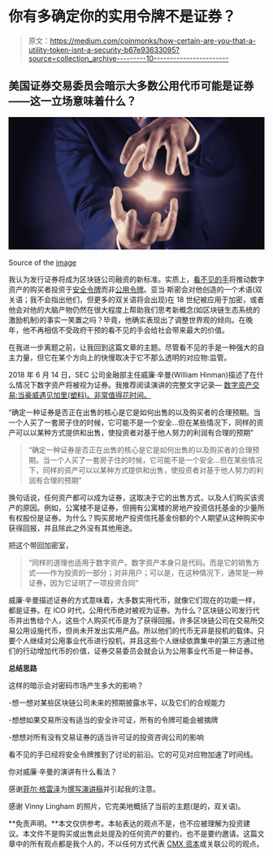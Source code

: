 # 你有多确定你的实用令牌不是证券？

> 原文：<https://medium.com/coinmonks/how-certain-are-you-that-a-utility-token-isnt-a-security-b67e93633095?source=collection_archive---------10----------------------->

## 美国证券交易委员会暗示大多数公用代币可能是证券——这一立场意味着什么？

![](img/00d4ba714f28e996feba4d64f8cefaaa.png)

Source of the [image](https://vinnylingham.com/the-power-of-the-invisible-hand-56efaedfb544)

我认为发行证券将成为区块链公司融资的新标准。实质上，[看不见的手](https://en.wikipedia.org/wiki/Invisible_hand)将推动数字资产的购买者投资于[安全令牌](/coinmonks/security-tokens-a-general-understanding-880bf6cec152)而非[公用令牌](/coinmonks/utility-tokens-a-general-understanding-f6a5f9699cc0)。亚当·斯密会对他创造的一个术语(双关语；我不会指出他们，但更多的双关语将会出现)在 18 世纪被应用于加密，或者他会对他的大脑产物仍然在很大程度上帮助我们思考新概念(如区块链生态系统的激励机制)的事实一笑置之吗？毕竟，他确实表现出了调整世界观的倾向。在晚年，他不再相信不受政府干预的看不见的手会给社会带来最大的价值。

在我进一步离题之前，让我回到这篇文章的主题。尽管看不见的手是一种强大的自主力量，但它在某个方向上的快慢取决于它不那么透明的对应物:监管。

2018 年 6 月 14 日，SEC 公司金融部主任威廉·辛曼(William Hinman)描述了在什么情况下数字资产将被视为证券。我推荐阅读演讲的完整文字记录— [数字资产交易:当豪威遇见加里(塑料)。非常值得花时间。](https://www.sec.gov/news/speech/speech-hinman-061418#_ftn3)

“确定一种证券是否正在出售的核心是它是如何出售的以及购买者的合理预期。当一个人买了一套房子住的时候，它可能不是一个安全…但在某些情况下，同样的资产可以以某种方式提供和出售，使投资者对基于他人努力的利润有合理的预期”

> “确定一种证券是否正在出售的核心是它是如何出售的以及购买者的合理预期。当一个人买了一套房子住的时候，它可能不是一个安全…但在某些情况下，同样的资产可以以某种方式提供和出售，使投资者对基于他人努力的利润有合理的预期”

换句话说，任何资产都可以成为证券，这取决于它的出售方式，以及人们购买该资产的原因。例如，公寓楼不是证券，但拥有公寓楼的房地产投资信托基金的少量所有权股份是证券。为什么？购买房地产投资信托基金份额的个人期望从这种购买中获得回报，并且除此之外没有其他用途。

把这个带回加密室，

> “同样的道理也适用于数字资产。数字资产本身只是代码。而是它的销售方式——作为投资的一部分；对非用户；可以是，在这种情况下，通常是一种证券，因为它证明了一项投资合同”

威廉·辛曼描述证券的方式意味着，大多数实用代币，就像它们现在的功能一样，都是证券。在 ICO 时代，公用代币绝对被视为证券。为什么？区块链公司发行代币并出售给个人，这些个人购买代币是为了获得回报。许多区块链公司在交易所交易公用设施代币，但尚未开发出实用产品。所以他们的代币无非是投机的载体。只要个人继续对公用事业代币进行投机，并且这些个人继续依靠集中的第三方通过他们的行动增加代币的价值，证券交易委员会就会认为公用事业代币是一种证券。

**总结思路**

这样的暗示会对密码市场产生多大的影响？

-想一想对某些区块链公司未来的预期披露水平，以及它们的合规能力

-想想如果交易所没有适当的安全许可证，所有的令牌可能会被摘牌

-想想对所有没有交易证券的适当许可证的投资咨询公司的影响

看不见的手已经将安全令牌推到了讨论的前沿。它的可见对应物加速了时间线。

你对威廉·辛曼的演讲有什么看法？

感谢[菲尔·格雷泽](https://medium.com/u/ea2960c31deb?source=post_page-----b67e93633095--------------------------------)为[撰写演讲稿](SEC%20Comments%20on%20Digital%20Assets%20as%20Securities)并引起我的注意。

感谢 Vinny Lingham 的照片，它完美地概括了当前的主题(是的，双关语)。

**免责声明。**本文仅供参考。本帖表达的观点不是，也不应被理解为投资建议。本文件不是购买或出售此处提及的任何资产的要约，也不是要约邀请。这篇文章中的所有观点都是我个人的，不以任何方式代表 [CMX 资本](http://www.cmx-capital.com)或关联公司的观点。